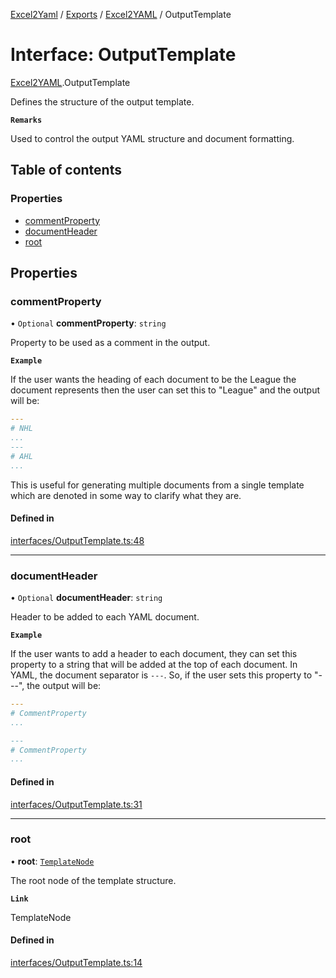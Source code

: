 [Excel2Yaml](../README.md) / [Exports](../modules.md) / [Excel2YAML](../modules/Excel2YAML.md) / OutputTemplate

# Interface: OutputTemplate

[Excel2YAML](../modules/Excel2YAML.md).OutputTemplate

Defines the structure of the output template.

**`Remarks`**

Used to control the output YAML structure and document formatting.

## Table of contents

### Properties

- [commentProperty](Excel2YAML.OutputTemplate.md#commentproperty)
- [documentHeader](Excel2YAML.OutputTemplate.md#documentheader)
- [root](Excel2YAML.OutputTemplate.md#root)

## Properties

### commentProperty

• `Optional` **commentProperty**: `string`

Property to be used as a comment in the output.

**`Example`**

If the user wants the heading of each document to be the League the document represents then the user can set this to "League" and the output will be:
```yaml
---
# NHL
...
---
# AHL
...
```
This is useful for generating multiple documents from a single template which are denoted in some way to clarify what they are.

#### Defined in

[interfaces/OutputTemplate.ts:48](https://github.com/rbleattler/Excel2Yaml/blob/a1aba8cdde2a76234aa9d6c5ebacf57ebabc31fe/src/interfaces/OutputTemplate.ts#L48)

___

### documentHeader

• `Optional` **documentHeader**: `string`

Header to be added to each YAML document.

**`Example`**

If the user wants to add a header to each document, they can set this property to a string that will be added at the top of each document.
In YAML, the document separator is `---`.
So, if the user sets this property to "---", the output will be:
```yaml
---
# CommentProperty
...

---
# CommentProperty
...
```

#### Defined in

[interfaces/OutputTemplate.ts:31](https://github.com/rbleattler/Excel2Yaml/blob/a1aba8cdde2a76234aa9d6c5ebacf57ebabc31fe/src/interfaces/OutputTemplate.ts#L31)

___

### root

• **root**: [`TemplateNode`](../modules/Excel2YAML.md#templatenode)

The root node of the template structure.

**`Link`**

TemplateNode

#### Defined in

[interfaces/OutputTemplate.ts:14](https://github.com/rbleattler/Excel2Yaml/blob/a1aba8cdde2a76234aa9d6c5ebacf57ebabc31fe/src/interfaces/OutputTemplate.ts#L14)
